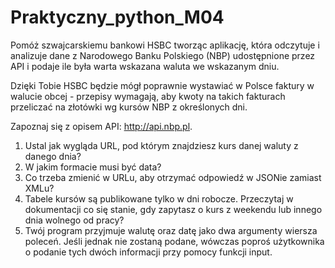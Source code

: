 # Praktyczny_python_M04

Pomóż szwajcarskiemu bankowi HSBC tworząc aplikację, która odczytuje i analizuje dane z Narodowego Banku Polskiego (NBP) udostępnione przez API i podaje ile była warta wskazana waluta we wskazanym dniu.

Dzięki Tobie HSBC będzie mógł poprawnie wystawiać w Polsce faktury w walucie obcej - przepisy wymagają, aby kwoty na takich fakturach przeliczać na złotówki wg kursów NBP z określonych dni.

Zapoznaj się z opisem API: http://api.nbp.pl.
1. Ustal jak wygląda URL, pod którym znajdziesz kurs danej waluty z danego dnia?
2. W jakim formacie musi być data?
3. Co trzeba zmienić w URLu, aby otrzymać odpowiedź w JSONie zamiast XMLu?
2. Tabele kursów są publikowane tylko w dni robocze. Przeczytaj w dokumentacji co się stanie, gdy zapytasz o kurs z weekendu lub innego dnia wolnego od pracy?
3. Twój program przyjmuje walutę oraz datę jako dwa argumenty wiersza poleceń. Jeśli jednak nie zostaną podane, wówczas poproś użytkownika o podanie tych dwóch informacji przy pomocy funkcji input.


